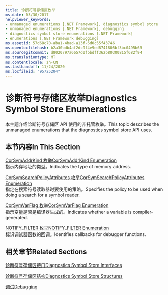 ```yaml
---
title: 诊断符号存储区枚举
ms.date: 03/30/2017
helpviewer_keywords:
- unmanaged enumerations [.NET Framework], diagnostics symbol store
- unmanaged enumerations [.NET Framework], debugging
- diagnostics symbol store enumerations [.NET Framework]
- enumerations [.NET Framework debugging]
ms.assetid: 57d68c70-aba1-4bad-a13f-6d0c55f43746
ms.openlocfilehash: b2a30bdb4af2dc9f4e9ed8741805bf3bc0495b65
ms.sourcegitcommit: d8020797a6657d0fbbdff362b80300815f682f94
ms.translationtype: MT
ms.contentlocale: zh-CN
ms.lasthandoff: 11/24/2020
ms.locfileid: "95725204"
---
```

# <a name="diagnostics-symbol-store-enumerations"></a><span data-ttu-id="12c64-102">诊断符号存储区枚举</span><span class="sxs-lookup"><span data-stu-id="12c64-102">Diagnostics Symbol Store Enumerations</span></span>

<span data-ttu-id="12c64-103">本主题介绍诊断符号存储区 API 使用的非托管枚举。</span><span class="sxs-lookup"><span data-stu-id="12c64-103">This topic describes the unmanaged enumerations that the diagnostics symbol store API uses.</span></span>  
  
## <a name="in-this-section"></a><span data-ttu-id="12c64-104">本节内容</span><span class="sxs-lookup"><span data-stu-id="12c64-104">In This Section</span></span>  

 [<span data-ttu-id="12c64-105">CorSymAddrKind 枚举</span><span class="sxs-lookup"><span data-stu-id="12c64-105">CorSymAddrKind Enumeration</span></span>](corsymaddrkind-enumeration.md)  
 <span data-ttu-id="12c64-106">指示内存地址的类型。</span><span class="sxs-lookup"><span data-stu-id="12c64-106">Indicates the type of memory address.</span></span>  
  
 [<span data-ttu-id="12c64-107">CorSymSearchPolicyAttributes 枚举</span><span class="sxs-lookup"><span data-stu-id="12c64-107">CorSymSearchPolicyAttributes Enumeration</span></span>](corsymsearchpolicyattributes-enumeration.md)  
 <span data-ttu-id="12c64-108">指定在搜索符号读取器时要使用的策略。</span><span class="sxs-lookup"><span data-stu-id="12c64-108">Specifies the policy to be used when doing a search for a symbol reader.</span></span>  
  
 [<span data-ttu-id="12c64-109">CorSymVarFlag 枚举</span><span class="sxs-lookup"><span data-stu-id="12c64-109">CorSymVarFlag Enumeration</span></span>](corsymvarflag-enumeration.md)  
 <span data-ttu-id="12c64-110">指示变量是否是编译器生成的。</span><span class="sxs-lookup"><span data-stu-id="12c64-110">Indicates whether a variable is compiler-generated.</span></span>  
  
 [<span data-ttu-id="12c64-111">NOTIFY_FILTER 枚举</span><span class="sxs-lookup"><span data-stu-id="12c64-111">NOTIFY_FILTER Enumeration</span></span>](notify-filter-enumeration.md)  
 <span data-ttu-id="12c64-112">标识调试器函数的回调。</span><span class="sxs-lookup"><span data-stu-id="12c64-112">Identifies callbacks for debugger functions.</span></span>  
  
## <a name="related-sections"></a><span data-ttu-id="12c64-113">相关章节</span><span class="sxs-lookup"><span data-stu-id="12c64-113">Related Sections</span></span>  

 [<span data-ttu-id="12c64-114">诊断符号存储区接口</span><span class="sxs-lookup"><span data-stu-id="12c64-114">Diagnostics Symbol Store Interfaces</span></span>](diagnostics-symbol-store-interfaces.md)  
  
 [<span data-ttu-id="12c64-115">诊断符号存储区结构</span><span class="sxs-lookup"><span data-stu-id="12c64-115">Diagnostics Symbol Store Structures</span></span>](diagnostics-symbol-store-structures.md)  
  
 [<span data-ttu-id="12c64-116">调试</span><span class="sxs-lookup"><span data-stu-id="12c64-116">Debugging</span></span>](../debugging/index.md)
